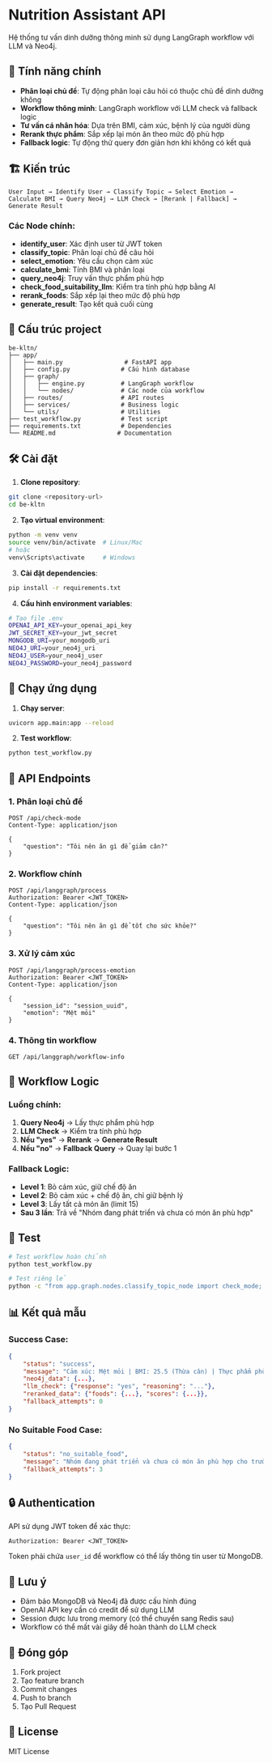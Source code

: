# Nutrition Assistant API

Hệ thống tư vấn dinh dưỡng thông minh sử dụng LangGraph workflow với LLM và Neo4j.

## 🚀 Tính năng chính

- **Phân loại chủ đề**: Tự động phân loại câu hỏi có thuộc chủ đề dinh dưỡng không
- **Workflow thông minh**: LangGraph workflow với LLM check và fallback logic
- **Tư vấn cá nhân hóa**: Dựa trên BMI, cảm xúc, bệnh lý của người dùng
- **Rerank thực phẩm**: Sắp xếp lại món ăn theo mức độ phù hợp
- **Fallback logic**: Tự động thử query đơn giản hơn khi không có kết quả

## 🏗️ Kiến trúc

```
User Input → Identify User → Classify Topic → Select Emotion → Calculate BMI → Query Neo4j → LLM Check → [Rerank | Fallback] → Generate Result
```

### Các Node chính:
- **identify_user**: Xác định user từ JWT token
- **classify_topic**: Phân loại chủ đề câu hỏi
- **select_emotion**: Yêu cầu chọn cảm xúc
- **calculate_bmi**: Tính BMI và phân loại
- **query_neo4j**: Truy vấn thực phẩm phù hợp
- **check_food_suitability_llm**: Kiểm tra tính phù hợp bằng AI
- **rerank_foods**: Sắp xếp lại theo mức độ phù hợp
- **generate_result**: Tạo kết quả cuối cùng

## 📁 Cấu trúc project

```
be-kltn/
├── app/
│   ├── main.py                 # FastAPI app
│   ├── config.py              # Cấu hình database
│   ├── graph/
│   │   ├── engine.py          # LangGraph workflow
│   │   └── nodes/             # Các node của workflow
│   ├── routes/                # API routes
│   ├── services/              # Business logic
│   └── utils/                 # Utilities
├── test_workflow.py           # Test script
├── requirements.txt           # Dependencies
└── README.md                 # Documentation
```

## 🛠️ Cài đặt

1. **Clone repository**:
```bash
git clone <repository-url>
cd be-kltn
```

2. **Tạo virtual environment**:
```bash
python -m venv venv
source venv/bin/activate  # Linux/Mac
# hoặc
venv\Scripts\activate     # Windows
```

3. **Cài đặt dependencies**:
```bash
pip install -r requirements.txt
```

4. **Cấu hình environment variables**:
```bash
# Tạo file .env
OPENAI_API_KEY=your_openai_api_key
JWT_SECRET_KEY=your_jwt_secret
MONGODB_URI=your_mongodb_uri
NEO4J_URI=your_neo4j_uri
NEO4J_USER=your_neo4j_user
NEO4J_PASSWORD=your_neo4j_password
```

## 🚀 Chạy ứng dụng

1. **Chạy server**:
```bash
uvicorn app.main:app --reload
```

2. **Test workflow**:
```bash
python test_workflow.py
```

## 📡 API Endpoints

### 1. Phân loại chủ đề
```http
POST /api/check-mode
Content-Type: application/json

{
    "question": "Tôi nên ăn gì để giảm cân?"
}
```

### 2. Workflow chính
```http
POST /api/langgraph/process
Authorization: Bearer <JWT_TOKEN>
Content-Type: application/json

{
    "question": "Tôi nên ăn gì để tốt cho sức khỏe?"
}
```

### 3. Xử lý cảm xúc
```http
POST /api/langgraph/process-emotion
Authorization: Bearer <JWT_TOKEN>
Content-Type: application/json

{
    "session_id": "session_uuid",
    "emotion": "Mệt mỏi"
}
```

### 4. Thông tin workflow
```http
GET /api/langgraph/workflow-info
```

## 🔧 Workflow Logic

### Luồng chính:
1. **Query Neo4j** → Lấy thực phẩm phù hợp
2. **LLM Check** → Kiểm tra tính phù hợp
3. **Nếu "yes"** → **Rerank** → **Generate Result**
4. **Nếu "no"** → **Fallback Query** → Quay lại bước 1

### Fallback Logic:
- **Level 1**: Bỏ cảm xúc, giữ chế độ ăn
- **Level 2**: Bỏ cảm xúc + chế độ ăn, chỉ giữ bệnh lý
- **Level 3**: Lấy tất cả món ăn (limit 15)
- **Sau 3 lần**: Trả về "Nhóm đang phát triển và chưa có món ăn phù hợp"

## 🧪 Test

```bash
# Test workflow hoàn chỉnh
python test_workflow.py

# Test riêng lẻ
python -c "from app.graph.nodes.classify_topic_node import check_mode; print(check_mode('Tôi nên ăn gì?'))"
```

## 📊 Kết quả mẫu

### Success Case:
```json
{
    "status": "success",
    "message": "Cảm xúc: Mệt mỏi | BMI: 25.5 (Thừa cân) | Thực phẩm phù hợp: Đái tháo đường: Gỏi gà, Súp gà | (Đã sắp xếp lại theo mức độ phù hợp) | (LLM xác nhận phù hợp)",
    "neo4j_data": {...},
    "llm_check": {"response": "yes", "reasoning": "..."},
    "reranked_data": {"foods": {...}, "scores": {...}},
    "fallback_attempts": 0
}
```

### No Suitable Food Case:
```json
{
    "status": "no_suitable_food",
    "message": "Nhóm đang phát triển và chưa có món ăn phù hợp cho trường hợp của bạn. Vui lòng thử lại sau.",
    "fallback_attempts": 3
}
```

## 🔒 Authentication

API sử dụng JWT token để xác thực:
```http
Authorization: Bearer <JWT_TOKEN>
```

Token phải chứa `user_id` để workflow có thể lấy thông tin user từ MongoDB.

## 📝 Lưu ý

- Đảm bảo MongoDB và Neo4j đã được cấu hình đúng
- OpenAI API key cần có credit để sử dụng LLM
- Session được lưu trong memory (có thể chuyển sang Redis sau)
- Workflow có thể mất vài giây để hoàn thành do LLM check

## 🤝 Đóng góp

1. Fork project
2. Tạo feature branch
3. Commit changes
4. Push to branch
5. Tạo Pull Request

## 📄 License

MIT License 